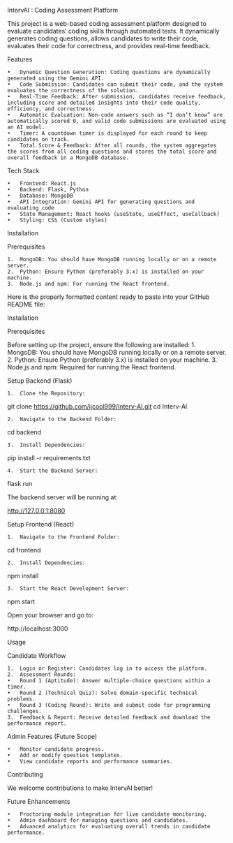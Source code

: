 IntervAI : Coding Assessment Platform

This project is a web-based coding assessment platform designed to evaluate candidates’ coding skills through automated tests. It dynamically generates coding questions, allows candidates to write their code, evaluates their code for correctness, and provides real-time feedback.

Features

	•	Dynamic Question Generation: Coding questions are dynamically generated using the Gemini API.
	•	Code Submission: Candidates can submit their code, and the system evaluates the correctness of the solution.
	•	Real-Time Feedback: After submission, candidates receive feedback, including score and detailed insights into their code quality, efficiency, and correctness.
	•	Automatic Evaluation: Non-code answers such as “I don’t know” are automatically scored 0, and valid code submissions are evaluated using an AI model.
	•	Timer: A countdown timer is displayed for each round to keep candidates on track.
	•	Total Score & Feedback: After all rounds, the system aggregates the scores from all coding questions and stores the total score and overall feedback in a MongoDB database.

Tech Stack

	•	Frontend: React.js
	•	Backend: Flask, Python
	•	Database: MongoDB
	•	API Integration: Gemini API for generating questions and evaluating code
	•	State Management: React hooks (useState, useEffect, useCallback)
	•	Styling: CSS (Custom styles)

Installation

Prerequisites

	1.	MongoDB: You should have MongoDB running locally or on a remote server.
	2.	Python: Ensure Python (preferably 3.x) is installed on your machine.
	3.	Node.js and npm: For running the React frontend.
Here is the properly formatted content ready to paste into your GitHub README file:

Installation

Prerequisites

Before setting up the project, ensure the following are installed:
	1.	MongoDB: You should have MongoDB running locally or on a remote server.
	2.	Python: Ensure Python (preferably 3.x) is installed on your machine.
	3.	Node.js and npm: Required for running the React frontend.

Setup Backend (Flask)

	1.	Clone the Repository:

git clone https://github.com/ijcool999/Interv-AI.git
cd Interv-AI


	2.	Navigate to the Backend Folder:

cd backend


	3.	Install Dependencies:

pip install -r requirements.txt


	4.	Start the Backend Server:

flask run

The backend server will be running at:

http://127.0.0.1:8080

Setup Frontend (React)

	1.	Navigate to the Frontend Folder:

cd frontend


	2.	Install Dependencies:

npm install


	3.	Start the React Development Server:

npm start

Open your browser and go to:

http://localhost:3000


Usage

Candidate Workflow

	1.	Login or Register: Candidates log in to access the platform.
	2.	Assessment Rounds:
	•	Round 1 (Aptitude): Answer multiple-choice questions within a timer.
	•	Round 2 (Technical Quiz): Solve domain-specific technical problems.
	•	Round 3 (Coding Round): Write and submit code for programming challenges.
	3.	Feedback & Report: Receive detailed feedback and download the performance report.

Admin Features (Future Scope)

	•	Monitor candidate progress.
	•	Add or modify question templates.
	•	View candidate reports and performance summaries.


 Contributing

We welcome contributions to make IntervAI better! 

Future Enhancements

	•	Proctoring module integration for live candidate monitoring.
	•	Admin dashboard for managing questions and candidates.
	•	Advanced analytics for evaluating overall trends in candidate performance.
